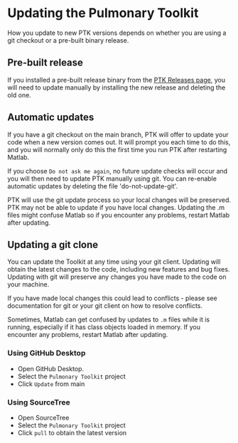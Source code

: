 # Updating the Pulmonary Toolkit

How you update to new PTK versions depends on whether you are using a git checkout or a pre-built binary release.


## Pre-built release

If you installed a pre-built release binary from the [PTK Releases page](https://github.com/tomdoel/pulmonarytoolkit/releases), you will need to update manually by installing the new release and deleting the old one.


## Automatic updates

If you have a git checkout on the main branch, PTK will offer to update your code when a new version comes out. It will prompt you each time to do this, and you will normally only do this the first time you run PTK after restarting Matlab.

If you choose `Do not ask me again`, no future update checks will occur and you will then need to update PTK manually using git. You can re-enable automatic updates by deleting the file 'do-not-update-git'.

PTK will use the git update process so your local changes will be preserved. PTK may not be able to update if you have local changes. Updating the .m files might confuse Matlab so if you encounter any problems, restart Matlab after updating.


## Updating a git clone

You can update the Toolkit at any time using your git client. Updating will obtain the latest changes to the code, including new features and bug fixes. Updating with git will preserve any changes you have made to the code on your machine.

If you have made local changes this could lead to conflicts - please see documentation for git or your git client on how to resolve conflicts.

Sometimes, Matlab can get confused by updates to `.m` files while it is running, especially if it has class objects loaded in memory. If you encounter any problems, restart Matlab after updating.


### Using GitHub Desktop
- Open GitHub Desktop.
- Select the `Pulmonary Toolkit` project
- Click `Update` from main

### Using SourceTree
- Open SourceTree
- Select the `Pulmonary Toolkit` project
- Click `pull` to obtain the latest version
